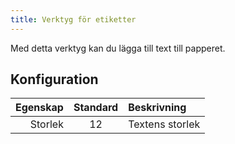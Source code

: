 ```yaml
---
title: Verktyg för etiketter
---
```


Med detta verktyg kan du lägga till text till papperet.

## Konfiguration

| Egenskap | Standard | Beskrivning     |
| -------: | :------: | :-------------- |
|  Storlek |    12    | Textens storlek |
